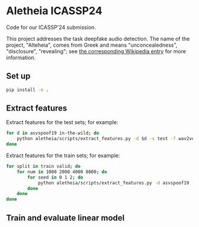 # Aletheia ICASSP24

Code for our ICASSP'24 submission.

This project addresses the task deepfake audio detection.
The name of the project, "Alteheia", comes from Greek and means "unconcealedness", "disclosure", "revealing"; see [the corresponding Wikipedia entry](https://en.wikipedia.org/wiki/Aletheia) for more information.

## Set up

```bash
pip install -e .
```

## Extract features

Extract features for the test sets; for example:

```bash
for d in asvspoof19 in-the-wild; do
    python aletheia/scripts/extract_features.py -d $d -s test -f wav2vec2-xls-r-2b
done
```

Extract features for the train sets; for example:

```bash
for split in train valid; do
    for num in 1000 2000 4000 8000; do
        for seed in 0 1 2; do
            python aletheia/scripts/extract_features.py -d asvspoof19 -s ${split} -f wav2vec2-xls-r-2b --subset ${num}-${seed}
        done
    done
done
```

## Train and evaluate linear model